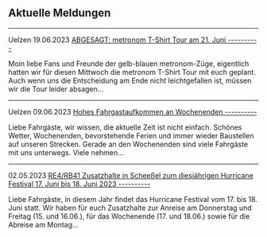 Aktuelle Meldungen
----------

---

 Uelzen 19.06.2023 [ABGESAGT: metronom T-Shirt Tour am 21. Juni ----------](https://www.der-metronom.de/aktuell/abgesagt-metronom-t-shirt-tour-am-21-juni/)

Moin liebe Fans und Freunde der gelb-blauen metronom-Züge,
eigentlich hatten wir für diesen Mittwoch die metronom T-Shirt Tour mit euch geplant. Auch wenn uns die Entscheidung am Ende nicht leichtgefallen ist, müssen wir die Tour leider absagen...

---

 Uelzen 09.06.2023 [Hohes Fahrgastaufkommen an Wochenenden ----------](https://www.der-metronom.de/aktuell/hohes-fahrgastaufkommen-an-wochenenden/)

Liebe Fahrgäste,
wir wissen, die aktuelle Zeit ist nicht einfach. Schönes Wetter, Wochenenden, bevorstehende Ferien und immer wieder Baustellen auf unseren Strecken. Gerade an den Wochenenden sind viele Fahrgäste mit uns unterwegs. Viele nehmen...

---

02.05.2023 [RE4/RB41 Zusatzhalte in Scheeßel zum diesjährigen Hurricane Festival 17. Juni bis 18. Juni 2023 ----------](https://www.der-metronom.de/aktuell/re4-rb41-zusatzhalte-in-scheessel-zum-diesjaehrigen-hurricane-festival-17-juni-bis-18-juni-2023/)

Liebe Fahrgäste,
in diesem Jahr findet das Hurricane Festival vom 17. bis 18. Juni statt.
Wir haben für euch Zusatzhalte zur Anreise am Donnerstag und Freitag (15. und 16.06.), für das Wochenende (17. und 18.06.) sowie für die Abreise am Montag...
